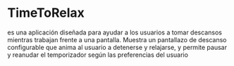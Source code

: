 # TimeToRelax
es una aplicación diseñada para ayudar a los usuarios a tomar descansos mientras trabajan frente a una pantalla. Muestra un pantallazo de descanso configurable que anima al usuario a detenerse y relajarse, y permite pausar y reanudar el temporizador según las preferencias del usuario
